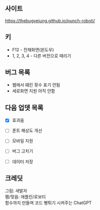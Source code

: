 ## 사이트
https://thebugyejung.github.io/punch-roboti/

## 키
* F12 - 전채화면(윈도우)
* 1, 2, 3, 4 - 다른 버전으로 때리기

## 버그 목록
* 웹에서 떄린 횟수 표기 안됨
* 세로화면 지원 아직 안함

## 다음 업뎃 목록
* [x] 효과음
* [ ] 폰트 해상도 개선
* [ ] 모바일 지원
* [ ] 버그 고치기
* [ ] 데이터 저장


## 크레딧
그림: 새발자  
팸/맞음: 애플린/로보티  
함수까지 만들며 코드 뻥튀기 시켜주는 ChatGPT
